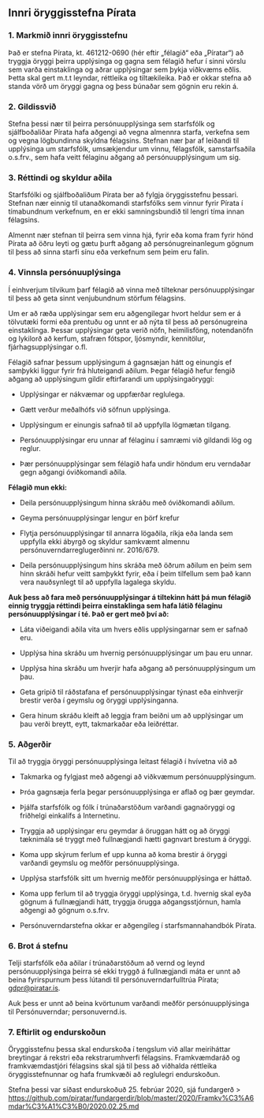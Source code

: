 ## Innri öryggisstefna Pírata

### 1. Markmið innri öryggisstefnu

Það er stefna Pírata, kt. 461212-0690 (hér eftir „félagið“ eða „Píratar“) að tryggja öryggi þeirra upplýsinga og gagna sem félagið hefur í sinni vörslu sem varða einstaklinga og aðrar upplýsingar sem þykja viðkvæms eðlis. Þetta skal gert m.t.t leyndar, réttleika og tiltækileika. Það er okkar stefna að standa vörð um öryggi gagna og þess búnaðar sem gögnin eru rekin á.

### 2. Gildissvið

Stefna þessi nær til þeirra persónuupplýsinga sem starfsfólk og sjálfboðaliðar Pírata hafa aðgengi að vegna almennra starfa, verkefna sem og vegna lögbundinna skyldna félagsins. Stefnan nær þar af leiðandi til upplýsinga um starfsfólk, umsækjendur um vinnu, félagsfólk, samstarfsaðila o.s.frv., sem hafa veitt félaginu aðgang að persónuupplýsingum um sig.

### 3. Réttindi og skyldur aðila

Starfsfólki og sjálfboðaliðum Pírata ber að fylgja öryggisstefnu þessari. Stefnan nær einnig til utanaðkomandi starfsfólks sem vinnur fyrir Pírata í tímabundnum verkefnum, en er ekki samningsbundið til lengri tíma innan félagsins. 

Almennt nær stefnan til þeirra sem vinna hjá, fyrir eða koma fram fyrir hönd Pírata að öðru leyti og gætu þurft aðgang að persónugreinanlegum gögnum til þess að sinna starfi sínu eða verkefnum sem þeim eru falin. 

### 4. Vinnsla persónuuplýsinga

Í einhverjum tilvikum þarf félagið að vinna með tilteknar persónuupplýsingar til þess að geta sinnt venjubundnum störfum félagsins.

Um er að ræða upplýsingar sem eru aðgengilegar hvort heldur sem er á tölvutæki formi eða prentuðu og unnt er að nýta til þess að persónugreina einstaklinga. Þessar upplýsingar geta verið nöfn, heimilisföng, notendanöfn og lykilorð að kerfum, stafræn fótspor, ljósmyndir, kennitölur, fjárhagsupplýsingar o.fl.

Félagið safnar þessum upplýsingum á gagnsæjan hátt og einungis ef samþykki liggur fyrir frá hluteigandi aðilum. Þegar félagið hefur fengið aðgang að upplýsingum gildir eftirfarandi um upplýsingaöryggi:

* Upplýsingar er nákvæmar og uppfærðar reglulega.

* Gætt verður meðalhófs við söfnun upplýsinga.

* Upplýsingum er einungis safnað til að uppfylla lögmætan tilgang.

* Persónuupplýsingar eru unnar af félaginu í samræmi við gildandi lög og reglur.

* Þær persónuupplýsingar sem félagið hafa undir höndum eru verndaðar gegn aðgangi óviðkomandi aðila.

**Félagið mun ekki:**

* Deila persónuupplýsingum hinna skráðu með óviðkomandi aðilum.

* Geyma persónuupplýsingar lengur en þörf krefur 

* Flytja persónuupplýsingar til annarra lögaðila, ríkja eða landa sem uppfylla ekki ábyrgð og skyldur samkvæmt almennu persónuverndarreglugerðinni nr. 2016/679.

* Deila persónuupplýsingum hins skráða með öðrum aðilum en þeim sem hinn skráði hefur veitt samþykkt fyrir, eða í þeim tilfellum sem það kann vera nauðsynlegt til að uppfylla lagalega skyldu.

**Auk þess að fara með persónuupplýsingar á tiltekinn hátt þá mun félagið einnig tryggja réttindi þeirra einstaklinga sem hafa látið félaginu persónuupplýsingar í té. Það er gert með því að:**

* Láta viðeigandi aðila vita um hvers eðlis upplýsingarnar sem er safnað eru.

* Upplýsa hina skráðu um hvernig persónuupplýsingar um þau eru unnar.

* Upplýsa hina skráðu um hverjir hafa aðgang að persónuupplýsingum um þau.

* Geta gripið til ráðstafana ef persónuupplýsingar týnast eða einhverjir brestir verða í geymslu og öryggi upplýsinganna.

* Gera hinum skráðu kleift að leggja fram beiðni um að upplýsingar um þau verði breytt, eytt, takmarkaðar eða leiðréttar.

### 5. Aðgerðir

Til að tryggja öryggi persónuupplýsinga leitast félagið í hvívetna við að 

* Takmarka og fylgjast með aðgengi að viðkvæmum persónuupplýsingum.

* Þróa gagnsæja ferla þegar persónuupplýsinga er aflað og þær geymdar.

* Þjálfa starfsfólk og fólk í trúnaðarstöðum varðandi gagnaöryggi og friðhelgi einkalífs á Internetinu.

* Tryggja að upplýsingar eru geymdar á öruggan hátt og að öryggi tæknimála sé tryggt með fullnægjandi hætti gagnvart brestum á öryggi.

* Koma upp skýrum ferlum ef upp kunna að koma brestir á öryggi varðandi geymslu og meðför persónuupplýsinga.

* Upplýsa starfsfólk sitt um hvernig meðför persónuupplýsinga er háttað.

* Koma upp ferlum til að tryggja öryggi upplýsinga, t.d. hvernig skal eyða gögnum á fullnægjandi hátt, tryggja örugga aðgangsstjórnun, hamla aðgengi að gögnum o.s.frv.

* Persónuverndarstefna okkar er aðgengileg í starfsmannahandbók Pírata. 

### 6. Brot á stefnu

Telji starfsfólk eða aðilar í trúnaðarstöðum að vernd og leynd persónuupplýsinga þeirra sé ekki tryggð á fullnægjandi máta er unnt að beina fyrirspurnum þess lútandi til persónuverndarfulltrúa Pírata; gdpr@piratar.is.                                                 

Auk þess er unnt að beina kvörtunum varðandi meðför persónuupplýsinga til Persónuverndar; personuvernd.is.

### 7. Eftirlit og endurskoðun 

Öryggisstefnu þessa skal endurskoða í tengslum við allar meiriháttar breytingar á rekstri eða rekstrarumhverfi félagsins. Framkvæmdaráð og framkvæmdastjóri félagsins skal sjá til þess að viðhalda réttleika öryggisstefnunnar og hafa frumkvæði að reglulegri endurskoðun.

Stefna þessi var síðast endurskoðuð 25. febrúar 2020, sjá fundargerð > https://github.com/piratar/fundargerdir/blob/master/2020/Framkv%C3%A6mdar%C3%A1%C3%B0/2020.02.25.md




